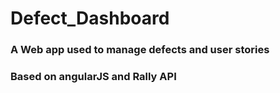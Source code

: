 # Defect_Dashboard
### A Web app used to manage defects and user stories
### Based on angularJS and Rally API   


